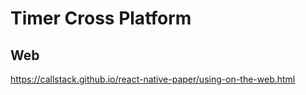# Timer Cross Platform

## Web
https://callstack.github.io/react-native-paper/using-on-the-web.html
